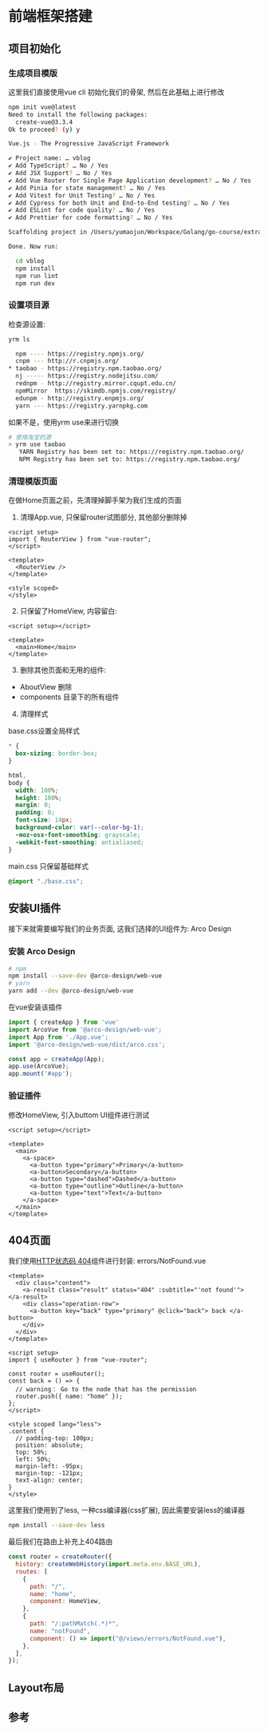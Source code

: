 # 前端框架搭建

## 项目初始化

### 生成项目模版

这里我们直接使用vue cli 初始化我们的骨架, 然后在此基础上进行修改
```sh
npm init vue@latest
Need to install the following packages:
  create-vue@3.3.4
Ok to proceed? (y) y

Vue.js - The Progressive JavaScript Framework

✔ Project name: … vblog
✔ Add TypeScript? … No / Yes
✔ Add JSX Support? … No / Yes
✔ Add Vue Router for Single Page Application development? … No / Yes
✔ Add Pinia for state management? … No / Yes
✔ Add Vitest for Unit Testing? … No / Yes
✔ Add Cypress for both Unit and End-to-End testing? … No / Yes
✔ Add ESLint for code quality? … No / Yes
✔ Add Prettier for code formatting? … No / Yes

Scaffolding project in /Users/yumaojun/Workspace/Golang/go-course/extra/vblog...

Done. Now run:

  cd vblog
  npm install
  npm run lint
  npm run dev
```

### 设置项目源

检查源设置:
```sh
yrm ls

  npm ---- https://registry.npmjs.org/
  cnpm --- http://r.cnpmjs.org/
* taobao - https://registry.npm.taobao.org/
  nj ----- https://registry.nodejitsu.com/
  rednpm - http://registry.mirror.cqupt.edu.cn/
  npmMirror  https://skimdb.npmjs.com/registry/
  edunpm - http://registry.enpmjs.org/
  yarn --- https://registry.yarnpkg.com
```

如果不是，使用yrm use来进行切换
```sh
# 使用淘宝的源
> yrm use taobao
   YARN Registry has been set to: https://registry.npm.taobao.org/
   NPM Registry has been set to: https://registry.npm.taobao.org/
```

### 清理模版页面

在做Home页面之前，先清理掉脚手架为我们生成的页面

1. 清理App.vue, 只保留router试图部分, 其他部分删除掉
```vue
<script setup>
import { RouterView } from "vue-router";
</script>

<template>
  <RouterView />
</template>

<style scoped>
</style>
```

2. 只保留了HomeView, 内容留白:
```vue
<script setup></script>

<template>
  <main>Home</main>
</template>
```

3. 删除其他页面和无用的组件:
+ AboutView 删除
+ components 目录下的所有组件

4. 清理样式

base.css设置全局样式
```css
* {
  box-sizing: border-box;
}

html,
body {
  width: 100%;
  height: 100%;
  margin: 0;
  padding: 0;
  font-size: 14px;
  background-color: var(--color-bg-1);
  -moz-osx-font-smoothing: grayscale;
  -webkit-font-smoothing: antialiased;
}
```

main.css 只保留基础样式
```css
@import "./base.css";
```

## 安装UI插件

接下来就需要编写我们的业务页面, 这我们选择的UI组件为: Arco Design


### 安装 Arco Design

```sh
# npm
npm install --save-dev @arco-design/web-vue
# yarn
yarn add --dev @arco-design/web-vue
```

在vue安装该插件
```js
import { createApp } from 'vue'
import ArcoVue from '@arco-design/web-vue';
import App from './App.vue';
import '@arco-design/web-vue/dist/arco.css';

const app = createApp(App);
app.use(ArcoVue);
app.mount('#app');
```

### 验证插件

修改HomeView, 引入buttom UI组件进行测试
```vue
<script setup></script>

<template>
  <main>
    <a-space>
      <a-button type="primary">Primary</a-button>
      <a-button>Secondary</a-button>
      <a-button type="dashed">Dashed</a-button>
      <a-button type="outline">Outline</a-button>
      <a-button type="text">Text</a-button>
    </a-space>
  </main>
</template>
```

## 404页面

我们使用[HTTP状态码 404](https://arco.design/vue/component/result)组件进行封装: errors/NotFound.vue

```vue
<template>
  <div class="content">
    <a-result class="result" status="404" :subtitle="'not found'"> </a-result>
    <div class="operation-row">
      <a-button key="back" type="primary" @click="back"> back </a-button>
    </div>
  </div>
</template>

<script setup>
import { useRouter } from "vue-router";

const router = useRouter();
const back = () => {
  // warning： Go to the node that has the permission
  router.push({ name: "home" });
};
</script>

<style scoped lang="less">
.content {
  // padding-top: 100px;
  position: absolute;
  top: 50%;
  left: 50%;
  margin-left: -95px;
  margin-top: -121px;
  text-align: center;
}
</style>
```

这里我们使用到了less, 一种css编译器(css扩展), 因此需要安装less的编译器
```sh
npm install --save-dev less
```

最后我们在路由上补充上404路由
```js
const router = createRouter({
  history: createWebHistory(import.meta.env.BASE_URL),
  routes: [
    {
      path: "/",
      name: "home",
      component: HomeView,
    },
    {
      path: "/:pathMatch(.*)*",
      name: "notFound",
      component: () => import("@/views/errors/NotFound.vue"),
    },
  ],
});
```

## Layout布局


## 参考 

